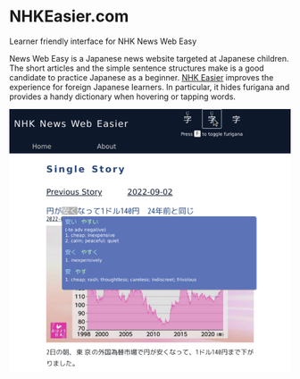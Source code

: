 # NHKEasier.com

Learner friendly interface for NHK News Web Easy 

News Web Easy is a Japanese news website targeted at Japanese children.
The short articles and the simple sentence structures make is a good candidate to practice Japanese as a beginner.
[NHK Easier](https://nhkeasier.com/) improves the experience for foreign Japanese learners.
In particular, it hides furigana and provides a handy dictionary when hovering or tapping words.

[![screenshot](screenshot.png)](https://nhkeasier.com/)

